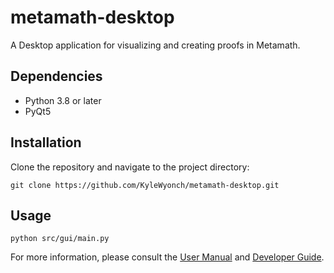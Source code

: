 # metamath-desktop

A Desktop application for visualizing and creating proofs in Metamath.

## Dependencies

- Python 3.8 or later
- PyQt5

## Installation

Clone the repository and navigate to the project directory:

```shell
git clone https://github.com/KyleWyonch/metamath-desktop.git
```

## Usage

```shell
python src/gui/main.py
```

For more information, please consult the [User Manual](docs/user_manual.md) and [Developer Guide](docs/developer_guide.md).
